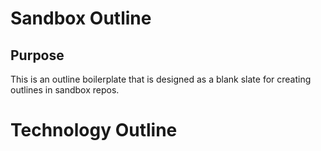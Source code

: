 # Sandbox Outline

## Purpose

This is an outline boilerplate that is designed as a blank slate for creating outlines in sandbox repos.

# Technology Outline